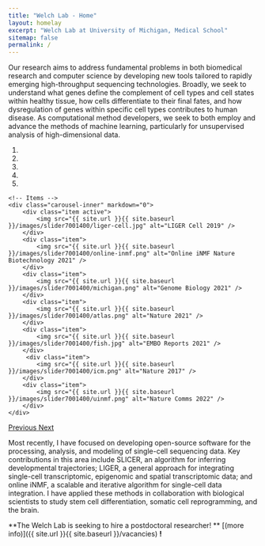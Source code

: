 ```yaml
---
title: "Welch Lab - Home"
layout: homelay
excerpt: "Welch Lab at University of Michigan, Medical School"
sitemap: false
permalink: /
---
```


Our research aims to address fundamental problems in both biomedical research and computer science by developing new tools tailored to rapidly emerging high-throughput sequencing technologies. Broadly, we seek to understand what genes define the complement of cell types and cell states within healthy tissue, how cells differentiate to their final fates, and how dysregulation of genes within specific cell types contributes to human disease. As computational method developers, we seek to both employ and advance the methods of machine learning, particularly for unsupervised analysis of high-dimensional data.

<div markdown="0" id="carousel" class="carousel slide" data-ride="carousel" data-interval="4000" data-pause="hover" >
    <!-- Menu -->
    <ol class="carousel-indicators">
        <li data-target="#carousel" data-slide-to="0" class="active"></li>
        <li data-target="#carousel" data-slide-to="1"></li>
        <li data-target="#carousel" data-slide-to="2"></li>
        <li data-target="#carousel" data-slide-to="3"></li>
        <li data-target="#carousel" data-slide-to="4"></li>
    </ol>

    <!-- Items -->
    <div class="carousel-inner" markdown="0">
        <div class="item active">
            <img src="{{ site.url }}{{ site.baseurl }}/images/slider7001400/liger-cell.jpg" alt="LIGER Cell 2019" />
        </div>
        <div class="item">
            <img src="{{ site.url }}{{ site.baseurl }}/images/slider7001400/online-inmf.png" alt="Online iNMF Nature Biotechnology 2021" />
        </div>
        <div class="item">
            <img src="{{ site.url }}{{ site.baseurl }}/images/slider7001400/michigan.png" alt="Genome Biology 2021" />
        </div>
        <div class="item">
            <img src="{{ site.url }}{{ site.baseurl }}/images/slider7001400/atlas.png" alt="Nature 2021" />
        </div>
        <div class="item">
            <img src="{{ site.url }}{{ site.baseurl }}/images/slider7001400/fish.jpg" alt="EMBO Reports 2021" />
        </div>       
         <div class="item">
            <img src="{{ site.url }}{{ site.baseurl }}/images/slider7001400/icm.png" alt="Nature 2017" />
        </div>
        <div class="item">
            <img src="{{ site.url }}{{ site.baseurl }}/images/slider7001400/uinmf.png" alt="Nature Comms 2022" />
        </div>
    </div>
  <a class="left carousel-control" href="#carousel" role="button" data-slide="prev">
    <span class="glyphicon glyphicon-chevron-left" aria-hidden="true"></span>
    <span class="sr-only">Previous</span>
  </a>
  <a class="right carousel-control" href="#carousel" role="button" data-slide="next">
    <span class="glyphicon glyphicon-chevron-right" aria-hidden="true"></span>
    <span class="sr-only">Next</span>
  </a>
</div>




Most recently, I have focused on developing open-source software for the processing, analysis, and modeling of single-cell sequencing data. Key contributions in this area include SLICER, an algorithm for inferring developmental trajectories; LIGER, a general approach for integrating single-cell transcriptomic, epigenomic and spatial transcriptomic data; and online iNMF, a scalable and iterative algorithm for single-cell data integration. I have applied these methods in collaboration with biological scientists to study stem cell differentiation, somatic cell reprogramming, and the brain.

**The Welch Lab is seeking to hire a postdoctoral researcher! ** [(more info)]({{ site.url }}{{ site.baseurl }}/vacancies) **!**
